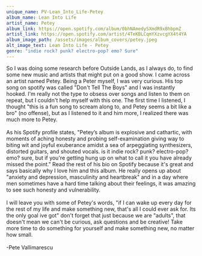 ```yaml
---
unique_name: PV-Lean_Into_Life-Petey
album_name: Lean Into Life
artist_name: Petey
album_link: https://open.spotify.com/album/0bhNAmedySXmdR9xBhbpmZ
artist_link: https://open.spotify.com/artist/4TeKBLCqmYXzvcgYX4t4YA
album_image_path: /assets/images/album_covers/petey.jpeg
alt_image_text: Lean Into Life - Petey
genre: "indie rock? punk? electro-pop? emo? Sure"
---
```

So I was doing some research before Outside Lands, as I always do, to find some new music and artists that might put on a good show. I came across an artist named Petey. Being a Peter myself, I was very curious. His top song on spotify was called "Don't Tell The Boys" and I was instantly hooked. I'm really not the type to obsess over songs and listen to them on repeat, but I couldn't help myself with this one. The first time I listened, I thought "this is a fun song to scream along to, and Petey seems a bit like a bro" (no offense), but as I listened to it and him more, I realized there was much more to Petey. 
<br>
<br>
As his Spotify profile states, "Petey’s album is explosive and cathartic, with moments of aching honesty and probing self-examination giving way to biting wit and joyful exuberance amidst a sea of arpeggiating synthesizers, distorted guitars, and shouted vocals. is it indie rock? punk? electro-pop? emo? sure, but if you're getting hung up on what to call it you have already missed the point." Read the rest of his bio on Spotify because it's great and says basically why I love him and this album. He really opens up about "anxiety and depression, masculinity and heartbreak" and in a day where men sometimes have a hard time talking about their feelings, it was amazing to see such honesty and vulnerability.
<br>
<br>
I will leave you with some of Petey's words, "if I can wake up every day for the rest of my life and make something new, that's all I could ever ask for. Its the only goal ive got" don't forget that just because we are "adults", that doesn't mean we can't be curious, ask questions and be creative! Take more time to do something for yourself and make something new, no matter how small. 
<br>
<br>
-Pete Vallimarescu

